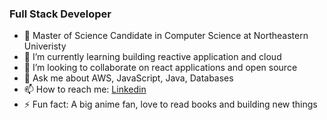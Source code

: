 ### Full Stack Developer 



- 🔭 Master of Science Candidate in Computer Science  at Northeastern Univeristy
- 🌱 I’m currently learning building reactive application and cloud
- 👯 I’m looking to collaborate on react applications and open source
- 💬 Ask me about AWS, JavaScript, Java, Databases
- 📫 How to reach me: [Linkedin](https://www.linkedin.com/in/deepak-kumar-bb1810115/)
- ⚡ Fun fact: A big anime fan, love to read books and building new things

